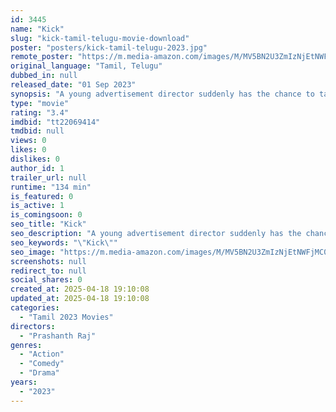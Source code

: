 ```yaml
---
id: 3445
name: "Kick"
slug: "kick-tamil-telugu-movie-download"
poster: "posters/kick-tamil-telugu-2023.jpg"
remote_poster: "https://m.media-amazon.com/images/M/MV5BN2U3ZmIzNjEtNWFjMC00YjBjLWFiYWQtZWJjNzJkOGRiNWZhXkEyXkFqcGc@._V1_SX300.jpg"
original_language: "Tamil, Telugu"
dubbed_in: null
released_date: "01 Sep 2023"
synopsis: "A young advertisement director suddenly has the chance to take over a global corporation by masquerading as the fake son of the CEO. While being chased out by angry investors."
type: "movie"
rating: "3.4"
imdbid: "tt22069414"
tmdbid: null
views: 0
likes: 0
dislikes: 0
author_id: 1
trailer_url: null
runtime: "134 min"
is_featured: 0
is_active: 1
is_comingsoon: 0
seo_title: "Kick"
seo_description: "A young advertisement director suddenly has the chance to take over a global corporation by masquerading as the fake son of the CEO. While being chased out by angry investors."
seo_keywords: "\"Kick\""
seo_image: "https://m.media-amazon.com/images/M/MV5BN2U3ZmIzNjEtNWFjMC00YjBjLWFiYWQtZWJjNzJkOGRiNWZhXkEyXkFqcGc@._V1_SX300.jpg"
screenshots: null
redirect_to: null
social_shares: 0
created_at: 2025-04-18 19:10:08
updated_at: 2025-04-18 19:10:08
categories:
  - "Tamil 2023 Movies"
directors:
  - "Prashanth Raj"
genres:
  - "Action"
  - "Comedy"
  - "Drama"
years:
  - "2023"
---
```

